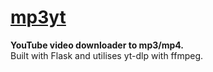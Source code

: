 # [mp3yt](https://mp3yt.lucasbubner.repl.co/)
**YouTube video downloader to mp3/mp4.** <br>
Built with Flask and utilises yt-dlp with ffmpeg.
